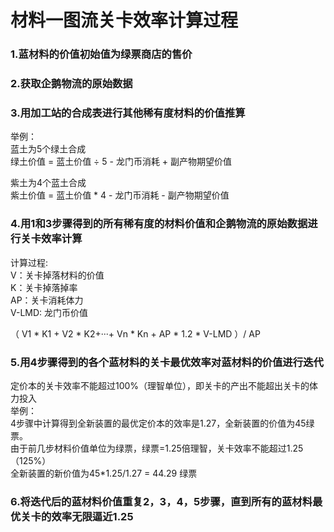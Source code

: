 # 材料一图流关卡效率计算过程

### 1.蓝材料的价值初始值为绿票商店的售价

### 2.获取企鹅物流的原始数据

### 3.用加工站的合成表进行其他稀有度材料的价值推算

举例：<br>
蓝土为5个绿土合成<br>
绿土价值 = 蓝土价值 ÷ 5 - 龙门币消耗 + 副产物期望价值<br>

紫土为4个蓝土合成<br>
紫土价值 = 蓝土价值 * 4 - 龙门币消耗 - 副产物期望价值

### 4.用1和3步骤得到的所有稀有度的材料价值和企鹅物流的原始数据进行关卡效率计算
计算过程:<br>
V：关卡掉落材料的价值<br> K：关卡掉落掉率<br> AP：关卡消耗体力<br>  V-LMD: 龙门币价值 <br>

（ V1 * K1 + V2 * K2+···+ Vn * Kn + AP * 1.2 * V-LMD ）/ AP <br>


### 5.用4步骤得到的各个蓝材料的关卡最优效率对蓝材料的价值进行迭代
定价本的关卡效率不能超过100%（理智单位），即关卡的产出不能超出关卡的体力投入<br>
举例：<br>
4步骤中计算得到全新装置的最优定价本的效率是1.27，全新装置的价值为45绿票。<br>
由于前几步材料价值单位为绿票，绿票=1.25倍理智，关卡效率不能超过1.25（125%）<br>
全新装置的新价值为45*1.25/1.27 = 44.29 绿票

### 6.将迭代后的蓝材料价值重复2，3，4，5步骤，直到所有的蓝材料最优关卡的效率无限逼近1.25


